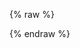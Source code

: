 {% raw %}
<script>
window._trx.push(
	{
		'event' : 'trackTransaction',
	  	'transaction':{
			'id': "{{order.order_number}}", 
			'subtotal': "{{order.subtotal_price | money_without_currency}}",
			'shipping': "{{order.shipping_price | money_without_currency}}",
			'discount': "{% for discount in order.discounts %} {{discount.total_amount | money_without_currency}}{% endfor %}" ,
			'total': "{{order.total_price | money_without_currency}}",
			'coupon': "{% for discount in order.discounts %} {{discount.code}} {% endfor %}" ,
			'currency': "{{shop.currency}}",
		},
		'items': [ {% for line_item in order.line_items %}
			{'id': "{{line_item.product.id}}",
			'price': "{{line_item.product.price | money_without_currency}}",
			'quantity': "{{line_item.quantity}}"},
			{% endfor %} ],

		'address':{
			'address': "{{order.billing_address.address1}}",
			'address2': "{{order.billing_address.address2}}",
			'city': "{{order.billing_address.city}}",
			'postalCode': "{{order.billing_address.country_code}}",
			'country': "{{order.billing_address.country}}",
			'phone': "{{order.billing_address.phone}}",
	   },
		'customer': {
			'firstName': "{{order.customer.first_name}}",
			'lastName': "{{order.customer.last_name}}",
			'company': "{{order.customer_address.company}}",
			'email': "{{order.customer.email}}",
			'optin' : "{{checkout.buyer_accepts_marketing}}",
		},
	}
);
</script>
{% endraw %}